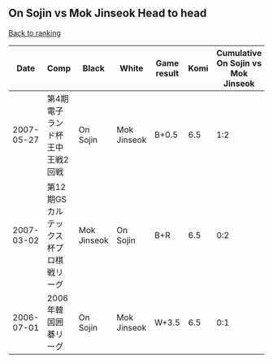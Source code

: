 ## On Sojin vs Mok Jinseok Head to head

[Back to ranking](../../index.md)




| **Date** | **Comp** | **Black** | **White** | **Game result** | **Komi** | **Cumulative On Sojin vs Mok Jinseok** | **On Sojin streak** | **Mok Jinseok streak** | 
| --- | --- | --- | --- | --- | --- | --- | --- | --- |
| 2007-05-27 | 第4期電子ランド杯王中王戦2回戦 | On Sojin | Mok Jinseok | B+0.5 | 6.5 | 1:2 | 1 | 0 | 
| 2007-03-02 | 第12期GSカルテックス杯プロ棋戦リーグ | Mok Jinseok | On Sojin | B+R | 6.5 | 0:2 | 0 | 2 | 
| 2006-07-01 | 2006年韓国囲碁リーグ | On Sojin | Mok Jinseok | W+3.5 | 6.5 | 0:1 | 0 | 1 |





